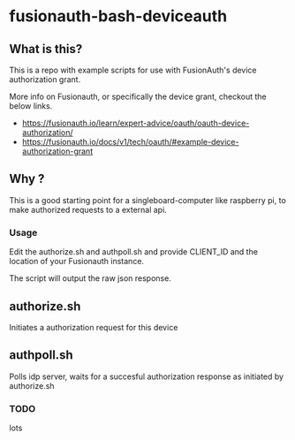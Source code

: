 # fusionauth-bash-deviceauth

## What is this? 

This is a repo with example scripts for use with FusionAuth's device authorization grant. 

More info on Fusionauth, or specifically the device grant, checkout the below links.
- https://fusionauth.io/learn/expert-advice/oauth/oauth-device-authorization/   
- https://fusionauth.io/docs/v1/tech/oauth/#example-device-authorization-grant

## Why ?

This is a good starting point for a singleboard-computer like raspberry pi, to make authorized requests to a external api.


### Usage

Edit the authorize.sh and authpoll.sh  and provide CLIENT_ID and the location of your Fusionauth instance.

The script will output the raw json response.


## authorize.sh 

Initiates a authorization request for this device


## authpoll.sh

Polls idp server, waits for a succesful authorization response as initiated by authorize.sh


### TODO

lots
